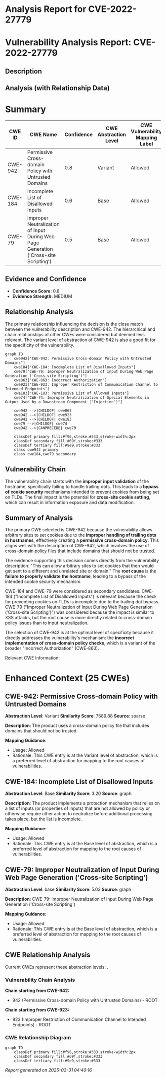 # Analysis Report for CVE-2022-27779

# Vulnerability Analysis Report: CVE-2022-27779

## Description



## Analysis (with Relationship Data)

# Summary
| CWE ID | CWE Name | Confidence | CWE Abstraction Level | CWE Vulnerability Mapping Label | CWE-Vulnerability Mapping Notes |
|---|---|---|---|---|---|
| CWE-942 | Permissive Cross-domain Policy with Untrusted Domains | 0.8 | Variant | Allowed | Primary CWE |
| CWE-184 | Incomplete List of Disallowed Inputs | 0.6 | Base | Allowed | Secondary Candidate |
| CWE-79 | Improper Neutralization of Input During Web Page Generation ('Cross-site Scripting') | 0.5 | Base | Allowed | Secondary Candidate |

## Evidence and Confidence

*   **Confidence Score:** 0.8
*   **Evidence Strength:** MEDIUM

## Relationship Analysis
The primary relationship influencing the decision is the close match between the vulnerability description and CWE-942. The hierarchical and chain relationships of other CWEs were considered but deemed less relevant. The variant level of abstraction of CWE-942 is also a good fit for the specificity of the vulnerability.

```mermaid
graph TD
    cwe942["CWE-942: Permissive Cross-domain Policy with Untrusted Domains"]
    cwe184["CWE-184: Incomplete List of Disallowed Inputs"]
    cwe79["CWE-79: Improper Neutralization of Input During Web Page Generation ('Cross-site Scripting')"]
    cwe863["CWE-863: Incorrect Authorization"]
    cwe923["CWE-923: Improper Restriction of Communication Channel to Intended Endpoints"]
    cwe183["CWE-183: Permissive List of Allowed Inputs"]
    cwe74["CWE-74: Improper Neutralization of Special Elements in Output Used by a Downstream Component ('Injection')"]

    cwe942 -->|CHILDOF| cwe863
    cwe942 -->|CHILDOF| cwe923
    cwe942 -->|CHILDOF| cwe183
    cwe79 -->|CHILDOF| cwe74
    cwe942 -->|CANPRECEDE| cwe79

    classDef primary fill:#f96,stroke:#333,stroke-width:2px
    classDef secondary fill:#69f,stroke:#333
    classDef tertiary fill:#9e9,stroke:#333
    class cwe942 primary
    class cwe184,cwe79 secondary
```

## Vulnerability Chain
The vulnerability chain starts with the **improper input validation** of the hostname, specifically failing to handle trailing dots. This leads to a **bypass of cookie security** mechanisms intended to prevent cookies from being set on TLDs. The final impact is the potential for **cross-site cookie setting**, which can result in information exposure and data modification.

## Summary of Analysis
The primary CWE selected is CWE-942 because the vulnerability allows arbitrary sites to set cookies due to the **improper handling of trailing dots in hostnames**, effectively creating a **permissive cross-domain policy**. This aligns well with the description of CWE-942, which involves the use of cross-domain policy files that include domains that should not be trusted.

The evidence supporting this decision comes directly from the vulnerability description: "This can allow arbitrary sites to set cookies that then would get sent to a different and unrelated site or domain." The **root cause** is the **failure to properly validate the hostname**, leading to a bypass of the intended cookie security mechanism.

CWE-184 and CWE-79 were considered as secondary candidates. CWE-184 ("Incomplete List of Disallowed Inputs") is relevant because the check for preventing cookies on TLDs is incomplete due to the trailing dot bypass. CWE-79 ("Improper Neutralization of Input During Web Page Generation ('Cross-site Scripting')") was considered because the impact is similar to XSS attacks, but the root cause is more directly related to cross-domain policy issues than to input neutralization.

The selection of CWE-942 is at the optimal level of specificity because it directly addresses the vulnerability's mechanism: the **incorrect implementation of cross-domain policy checks**, which is a variant of the broader "Incorrect Authorization" (CWE-863).

Relevant CWE Information:

# Enhanced Context (25 CWEs)

## CWE-942: Permissive Cross-domain Policy with Untrusted Domains
**Abstraction Level**: Variant
**Similarity Score**: 7589.88
**Source**: sparse

**Description**:
The product uses a cross-domain policy file that includes domains that should not be trusted.

**Mapping Guidance**:
- Usage: Allowed
- Rationale: This CWE entry is at the Variant level of abstraction, which is a preferred level of abstraction for mapping to the root causes of vulnerabilities.

## CWE-184: Incomplete List of Disallowed Inputs
**Abstraction Level**: Base
**Similarity Score**: 3.20
**Source**: graph

**Description**:
The product implements a protection mechanism that relies on a list of inputs (or properties of inputs) that are not allowed by policy or otherwise require other action to neutralize before additional processing takes place, but the list is incomplete.

**Mapping Guidance**:
- Usage: Allowed
- Rationale: This CWE entry is at the Base level of abstraction, which is a preferred level of abstraction for mapping to the root causes of vulnerabilities.

## CWE-79: Improper Neutralization of Input During Web Page Generation ('Cross-site Scripting')
**Abstraction Level**: base
**Similarity Score**: 5.03
**Source**: graph

**Description**:
CWE-79: Improper Neutralization of Input During Web Page Generation ('Cross-site Scripting')

**Mapping Guidance**:
- Usage: Allowed
- Rationale: This CWE entry is at the Base level of abstraction, which is a preferred level of abstraction for mapping to the root causes of vulnerabilities.


## CWE Relationship Analysis

Current CWEs represent these abstraction levels: .


### Vulnerability Chain Analysis

**Chain starting from CWE-942:**
- 942 (Permissive Cross-domain Policy with Untrusted Domains) - ROOT


**Chain starting from CWE-923:**
- 923 (Improper Restriction of Communication Channel to Intended Endpoints) - ROOT



### CWE Relationship Diagram

```mermaid
graph TD
    classDef primary fill:#f96,stroke:#333,stroke-width:2px
    classDef secondary fill:#69f,stroke:#333
    classDef tertiary fill:#9e9,stroke:#333
```



*Report generated on 2025-03-31 04:40:16*
